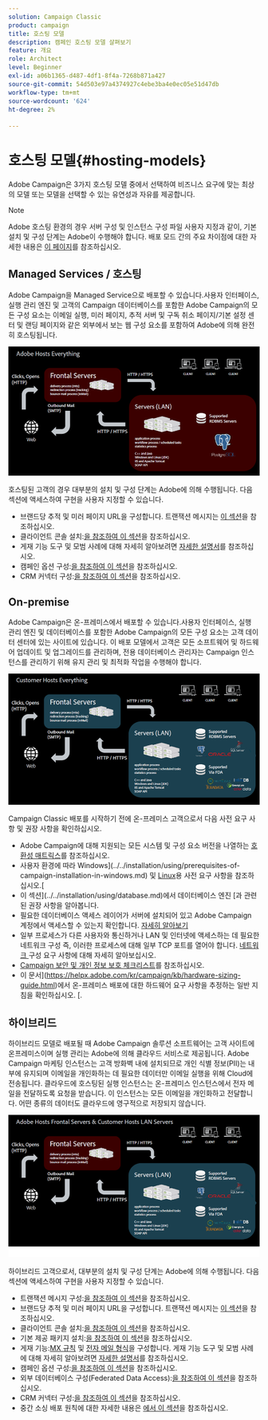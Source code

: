 ```yaml
---
solution: Campaign Classic
product: campaign
title: 호스팅 모델
description: 캠페인 호스팅 모델 살펴보기
feature: 개요
role: Architect
level: Beginner
exl-id: a06b1365-d487-4df1-8f4a-7268b871a427
source-git-commit: 54d503e97a4374927c4ebe3ba4e0ec05e51d47db
workflow-type: tm+mt
source-wordcount: '624'
ht-degree: 2%

---
```


# 호스팅 모델{#hosting-models}

Adobe Campaign은 3가지 호스팅 모델 중에서 선택하여 비즈니스 요구에 맞는 최상의 모델 또는 모델을 선택할 수 있는 유연성과 자유를 제공합니다.

>[!NOTE]
>
>Adobe 호스팅 환경의 경우 서버 구성 및 인스턴스 구성 파일 사용자 지정과 같이, 기본 설치 및 구성 단계는 Adobe이 수행해야 합니다. 배포 모드 간의 주요 차이점에 대한 자세한 내용은 [이 페이지](../../installation/using/capability-matrix.md)를 참조하십시오.

## Managed Services / 호스팅

Adobe Campaign을 Managed Service으로 배포할 수 있습니다.사용자 인터페이스, 실행 관리 엔진 및 고객의 Campaign 데이터베이스를 포함한 Adobe Campaign의 모든 구성 요소는 이메일 실행, 미러 페이지, 추적 서버 및 구독 취소 페이지/기본 설정 센터 및 랜딩 페이지와 같은 외부에서 보는 웹 구성 요소를 포함하여 Adobe에 의해 완전히 호스팅됩니다.

![](assets/deployment_hosted.png)

호스팅된 고객의 경우 대부분의 설치 및 구성 단계는 Adobe에 의해 수행됩니다. 다음 섹션에 액세스하여 구현을 사용자 지정할 수 있습니다.

* 브랜드당 추적 및 미러 페이지 URL을 구성합니다. 트랜잭션 메시지는 [이 섹션](../../message-center/using/additional-configurations.md#configuring-multibranding)을 참조하십시오.
* 클라이언트 콘솔 설치:[을 참조하여 이 섹션](../../installation/using/installing-the-client-console.md)을 참조하십시오.
* 게재 기능 도구 및 모범 사례에 대해 자세히 알아보려면 [자세한 설명서](../../delivery/using/about-deliverability.md)를 참조하십시오.
* 캠페인 옵션 구성:[을 참조하여 이 섹션](../../installation/using/configuring-campaign-options.md)을 참조하십시오.
* CRM 커넥터 구성:[을 참조하여 이 섹션](../../platform/using/crm-connectors.md)을 참조하십시오.

## On-premise

Adobe Campaign은 온-프레미스에서 배포할 수 있습니다.사용자 인터페이스, 실행 관리 엔진 및 데이터베이스를 포함한 Adobe Campaign의 모든 구성 요소는 고객 데이터 센터에 있는 사이트에 있습니다. 이 배포 모델에서 고객은 모든 소프트웨어 및 하드웨어 업데이트 및 업그레이드를 관리하며, 전용 데이터베이스 관리자는 Campaign 인스턴스를 관리하기 위해 유지 관리 및 최적화 작업을 수행해야 합니다.

![](assets/deployment_onpremise.png)

Campaign Classic 배포를 시작하기 전에 온-프레미스 고객으로서 다음 사전 요구 사항 및 권장 사항을 확인하십시오.

* Adobe Campaign에 대해 지원되는 모든 시스템 및 구성 요소 버전을 나열하는 [호환성 매트릭스](../../rn/using/compatibility-matrix.md)를 참조하십시오.
* 사용자 환경에 따라 Windows](../../installation/using/prerequisites-of-campaign-installation-in-windows.md) 및 [Linux](../../installation/using/prerequisites-of-campaign-installation-in-linux.md)용 사전 요구 사항을 참조하십시오.[
* 이 섹션](../../installation/using/database.md)에서 데이터베이스 엔진 [과 관련된 권장 사항을 알아봅니다.
* 필요한 데이터베이스 액세스 레이어가 서버에 설치되어 있고 Adobe Campaign 계정에서 액세스할 수 있는지 확인합니다. [자세히 알아보기](../../installation/using/application-server.md)
* 일부 프로세스가 다른 사용자와 통신하거나 LAN 및 인터넷에 액세스하는 데 필요한 네트워크 구성 즉, 이러한 프로세스에 대해 일부 TCP 포트를 열어야 합니다. [네트워크 ](../../installation/using/network-configuration.md) 구성 요구 사항에 대해 자세히 알아보십시오.
* [Campaign 보안 및 개인 정보 보호 체크리스트](https://helpx.adobe.com/kr/campaign/kb/acc-security.html)를 참조하십시오.
* 이 문서](https://helpx.adobe.com/kr/campaign/kb/hardware-sizing-guide.html)에서 온-프레미스 배포에 대한 하드웨어 요구 사항을 추정하는 일반 지침을 확인하십시오. [.

## 하이브리드

하이브리드 모델로 배포될 때 Adobe Campaign 솔루션 소프트웨어는 고객 사이트에 온프레미스이며 실행 관리는 Adobe에 의해 클라우드 서비스로 제공됩니다. Adobe Campaign 마케팅 인스턴스는 고객 방화벽 내에 설치되므로 개인 식별 정보(PII)는 내부에 유지되며 이메일을 개인화하는 데 필요한 데이터만 이메일 실행을 위해 Cloud에 전송됩니다. 클라우드에 호스팅된 실행 인스턴스는 온-프레미스 인스턴스에서 전자 메일을 전달하도록 요청을 받습니다. 이 인스턴스는 모든 이메일을 개인화하고 전달합니다. 어떤 종류의 데이터도 클라우드에 영구적으로 저장되지 않습니다.

![](assets/deployment_hybrid.png)

하이브리드 고객으로서, 대부분의 설치 및 구성 단계는 Adobe에 의해 수행됩니다. 다음 섹션에 액세스하여 구현을 사용자 지정할 수 있습니다.

* 트랜잭션 메시지 구성:[을 참조하여 이 섹션](../../message-center/using/transactional-messaging-architecture.md)을 참조하십시오.
* 브랜드당 추적 및 미러 페이지 URL을 구성합니다. 트랜잭션 메시지는 [이 섹션](../../message-center/using/additional-configurations.md#configuring-multibranding)을 참조하십시오.
* 클라이언트 콘솔 설치:[을 참조하여 이 섹션](../../installation/using/installing-the-client-console.md)을 참조하십시오.
* 기본 제공 패키지 설치:[을 참조하여 이 섹션](../../installation/using/installing-campaign-standard-packages.md)을 참조하십시오.
* 게재 기능:[MX 규칙](../../installation/using/email-deliverability.md#mx-configuration) 및 [전자 메일 형식](../../installation/using/email-deliverability.md#managing-email-formats)을 구성합니다. 게재 기능 도구 및 모범 사례에 대해 자세히 알아보려면 [자세한 설명서](../../delivery/using/about-deliverability.md)를 참조하십시오.
* 캠페인 옵션 구성:[을 참조하여 이 섹션](../../installation/using/configuring-campaign-options.md)을 참조하십시오.
* 외부 데이터베이스 구성(Federated Data Access):[을 참조하여 이 섹션](../../installation/using/about-fda.md)을 참조하십시오.
* CRM 커넥터 구성:[을 참조하여 이 섹션](../../platform/using/crm-connectors.md)을 참조하십시오.
* 중간 소싱 배포 원칙에 대한 자세한 내용은 [에서 이 섹션](../../installation/using/mid-sourcing-deployment.md)을 참조하십시오.
